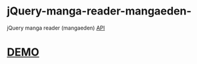 jQuery-manga-reader-mangaeden-
==============================

jQuery manga reader (mangaeden) <a href="http://mangaeden.com/api/" target="_BLANK">API</a>

<h1><a href="http://ibacor.com/download/demo/manga-reader/" target="_BLANK">DEMO</a></h1>
